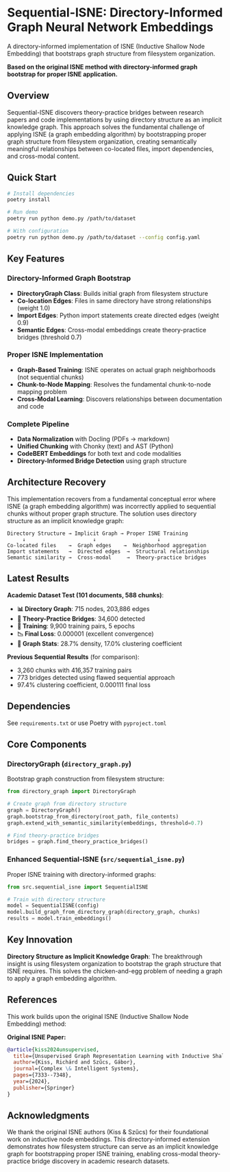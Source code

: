 # Sequential-ISNE: Directory-Informed Graph Neural Network Embeddings

A directory-informed implementation of ISNE (Inductive Shallow Node Embedding) that bootstraps graph structure from filesystem organization.

**Based on the original ISNE method with directory-informed graph bootstrap for proper ISNE application.**

## Overview

Sequential-ISNE discovers theory-practice bridges between research papers and code implementations by using directory structure as an implicit knowledge graph. This approach solves the fundamental challenge of applying ISNE (a graph embedding algorithm) by bootstrapping proper graph structure from filesystem organization, creating semantically meaningful relationships between co-located files, import dependencies, and cross-modal content.

## Quick Start

```bash
# Install dependencies
poetry install

# Run demo
poetry run python demo.py /path/to/dataset

# With configuration
poetry run python demo.py /path/to/dataset --config config.yaml
```

## Key Features

### Directory-Informed Graph Bootstrap
- **DirectoryGraph Class**: Builds initial graph from filesystem structure
- **Co-location Edges**: Files in same directory have strong relationships (weight 1.0)
- **Import Edges**: Python import statements create directed edges (weight 0.9)  
- **Semantic Edges**: Cross-modal embeddings create theory-practice bridges (threshold 0.7)

### Proper ISNE Implementation
- **Graph-Based Training**: ISNE operates on actual graph neighborhoods (not sequential chunks)
- **Chunk-to-Node Mapping**: Resolves the fundamental chunk-to-node mapping problem
- **Cross-Modal Learning**: Discovers relationships between documentation and code

### Complete Pipeline
- **Data Normalization** with Docling (PDFs → markdown)
- **Unified Chunking** with Chonky (text) and AST (Python)  
- **CodeBERT Embeddings** for both text and code modalities
- **Directory-Informed Bridge Detection** using graph structure

## Architecture Recovery

This implementation recovers from a fundamental conceptual error where ISNE (a graph embedding algorithm) was incorrectly applied to sequential chunks without proper graph structure. The solution uses directory structure as an implicit knowledge graph:

```
Directory Structure → Implicit Graph → Proper ISNE Training
     ↓                      ↓                    ↓
Co-located files    →  Graph edges    →  Neighborhood aggregation
Import statements   →  Directed edges  →  Structural relationships  
Semantic similarity →  Cross-modal     →  Theory-practice bridges
```

## Latest Results

**Academic Dataset Test (101 documents, 588 chunks)**:
- **📊 Directory Graph**: 715 nodes, 203,886 edges  
- **🌉 Theory-Practice Bridges**: 34,600 detected
- **🎯 Training**: 9,900 training pairs, 5 epochs
- **📉 Final Loss**: 0.000001 (excellent convergence)
- **🔬 Graph Stats**: 28.7% density, 17.0% clustering coefficient

**Previous Sequential Results** (for comparison):
- 3,260 chunks with 416,357 training pairs
- 773 bridges detected using flawed sequential approach
- 97.4% clustering coefficient, 0.000111 final loss

## Dependencies

See `requirements.txt` or use Poetry with `pyproject.toml`

## Core Components

### DirectoryGraph (`directory_graph.py`)
Bootstrap graph construction from filesystem structure:
```python
from directory_graph import DirectoryGraph

# Create graph from directory structure
graph = DirectoryGraph()
graph.bootstrap_from_directory(root_path, file_contents)
graph.extend_with_semantic_similarity(embeddings, threshold=0.7)

# Find theory-practice bridges
bridges = graph.find_theory_practice_bridges()
```

### Enhanced Sequential-ISNE (`src/sequential_isne.py`)
Proper ISNE training with directory-informed graphs:
```python
from src.sequential_isne import SequentialISNE

# Train with directory structure
model = SequentialISNE(config)
model.build_graph_from_directory_graph(directory_graph, chunks)
results = model.train_embeddings()
```

## Key Innovation

**Directory Structure as Implicit Knowledge Graph**: The breakthrough insight is using filesystem organization to bootstrap the graph structure that ISNE requires. This solves the chicken-and-egg problem of needing a graph to apply a graph embedding algorithm.

## References

This work builds upon the original ISNE (Inductive Shallow Node Embedding) method:

**Original ISNE Paper:**
```bibtex
@article{kiss2024unsupervised,
  title={Unsupervised Graph Representation Learning with Inductive Shallow Node Embedding},
  author={Kiss, Richárd and Szűcs, Gábor},
  journal={Complex \& Intelligent Systems},
  pages={7333--7348},
  year={2024},
  publisher={Springer}
}
```

## Acknowledgments

We thank the original ISNE authors (Kiss & Szűcs) for their foundational work on inductive node embeddings. This directory-informed extension demonstrates how filesystem structure can serve as an implicit knowledge graph for bootstrapping proper ISNE training, enabling cross-modal theory-practice bridge discovery in academic research datasets.